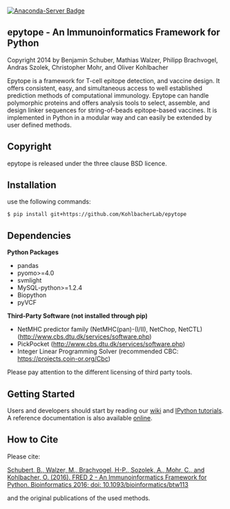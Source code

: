 [![Anaconda-Server Badge](https://anaconda.org/bioconda/fred2/badges/installer/conda.svg)](https://conda.anaconda.org/bioconda)

epytope - An Immunoinformatics Framework for Python
---------------------------------------------------
Copyright 2014 by Benjamin Schuber,  Mathias Walzer, Philipp Brachvogel, Andras Szolek, Christopher Mohr, and Oliver Kohlbacher


Epytope is a framework for T-cell epitope detection, and vaccine design. It  offers consistent, easy, and simultaneous access to well established prediction methods of computational immunology. Epytope can handle polymorphic proteins and offers analysis tools to select, assemble, and design linker sequences for string-of-beads epitope-based vaccines. It is implemented in Python in a modular way and can easily be extended by user defined methods.


Copyright
----------
epytope is released under the three clause BSD licence.

Installation
------------

use the following commands:

    $ pip install git+https://github.com/KohlbacherLab/epytope

Dependencies
------------

**Python Packages**
- pandas
- pyomo>=4.0
- svmlight
- MySQL-python>=1.2.4
- Biopython
- pyVCF

**Third-Party Software (not installed through pip)**
   - NetMHC predictor family (NetMHC(pan)-(I/II), NetChop, NetCTL) (http://www.cbs.dtu.dk/services/software.php)
   - PickPocket (http://www.cbs.dtu.dk/services/software.php)
   - Integer Linear Programming Solver (recommended CBC: https://projects.coin-or.org/Cbc)

Please pay attention to the different licensing of third party tools.

Getting Started
---------------

Users and developers should start by reading our [wiki](https://github.com/KohlbacherLab/epytope/wiki) and [IPython tutorials](https://github.com/KohlbacherLab/epytope/tree/master/epytope/tutorials).
A reference documentation is also available [online](http://fred2.readthedocs.org/en/latest/).

How to Cite
-----------
Please cite:

[Schubert, B., Walzer, M., Brachvogel, H-P., Sozolek, A., Mohr, C., and Kohlbacher, O. (2016). FRED 2 - An Immunoinformatics Framework for Python. Bioinformatics 2016; doi: 10.1093/bioinformatics/btw113](http://bioinformatics.oxfordjournals.org/content/early/2016/02/26/bioinformatics.btw113.short?rss=1)

and the original publications of the used methods.
